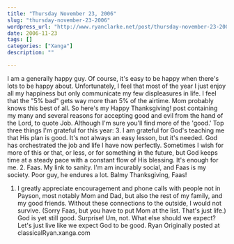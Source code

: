 ```yaml
---
title: "Thursday November 23, 2006"
slug: "thursday-november-23-2006"
wordpress_url: "http://www.ryanclarke.net/post/thursday-november-23-2006/"
date: 2006-11-23
tags: []
categories: ["Xanga"]
description: ""

---
```


I am a generally happy guy. Of course, it's easy to be happy when there's lots to be happy about. Unfortunately, I feel that most of the year I just enjoy all my happiness but only communicate my few displeasures in life. I feel that the "5% bad" gets way more than 5% of the airtime. Mom probably knows this best of all.
So here's my Happy Thanksgiving! post containing my many and several reasons for accepting good and evil from the hand of the Lord, to quote Job. Although I'm sure you'll find more of the 'good.'
Top three things I'm grateful for this year:
3. I am grateful for God's teaching me that His plan is good. It's not always an easy lesson, but it's needed. God has orchestrated the job and life I have now perfectly. Sometimes I wish for more of this or that, or less, or for something in the future, but God keeps time at a steady pace with a constant flow of His blessing. It's enough for me.
2. Faas. My link to sanity. I'm am incurably social, and Faas is my society. Poor guy, he endures a lot. Balmy Thanksgiving, Faas!
1. I greatly appreciate encouragement and phone calls with people not in Payson, most notably Mom and Dad, but also the rest of my family, and my good friends. Without these connections to the outside, I would not survive. (Sorry Faas, but you have to put Mom at the list. That's just life.)
God is yet still good. Surprise! Um, not. What else should we expect? Let's just live like we expect God to be good.
Ryan
Originally posted at classicalRyan.xanga.com
